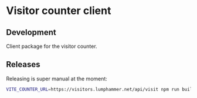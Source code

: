 # Visitor counter client

## Development

Client package for the visitor counter.

## Releases

Releasing is super manual at the moment:

```bash
VITE_COUNTER_URL=https://visitors.lumphammer.net/api/visit npm run build && npm publish
```
